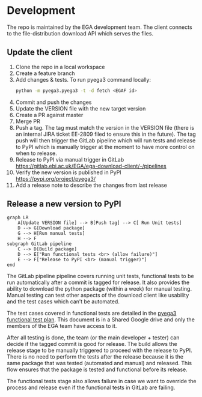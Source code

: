 # Development
The repo is maintained by the EGA development team. The client connects to the file-distribution download API which serves the files.

## Update the client
1. Clone the repo in a local workspace
2. Create a feature branch
3. Add changes & tests. To run pyega3 command locally:
    ```bash
    python -m pyega3.pyega3 -t -d fetch <EGAF id> 
    ```
4. Commit and push the changes
5. Update the VERSION file with the new target version
6. Create a PR against master
7. Merge PR
8. Push a tag. The tag must match the version in the VERSION file (there is an internal JIRA ticket EE-2809 filed to ensure this in the future). The tag push will then trigger the GitLab pipeline which will run tests and release to PyPI which is manually trigger at the moment to have more control on when to release.
9. Release to PyPI via manual trigger in GitLab https://gitlab.ebi.ac.uk/EGA/ega-download-client/-/pipelines
10. Verify the new version is published in PyPI https://pypi.org/project/pyega3/
11. Add a release note to describe the changes from last release

## Release a new version to PyPI
```mermaid
graph LR
    A[Update VERSION file] --> B[Push tag] --> C[ Run Unit tests]
    D --> G[Download package]
    G --> H[Run manual tests]
    H --> F
subgraph GitLab pipeline
    C --> D[Build package]
    D --> E["Run functional tests <br> (allow failure)"]
    E --> F["Release to PyPI <br> (manual trigger)"]
end
```
The GitLab pipeline pipeline covers running unit tests, functional tests to be run automatically after a commit is tagged for release. It also provides
the ability to download the python package (within a week) for manual testing. Manual testing can test other aspects of the download client like usability and the test cases which can’t be automated.

The test cases covered in functional tests are detailed in the [pyega3 functional test plan](https://docs.google.com/spreadsheets/d/1kMLWBGDrsf3f98DdArOc0HXG-vsvMLJ5MjKk-aJfKGw/edit#gid=0). This document is in a Shared Google drive and only the members of the EGA team have access to it. 

After all testing is done, the team (or the main developer + tester) can decide if the tagged commit is good for release. The build allows the release stage to be manually triggered to proceed with the release to PyPI. There is no need to perform the tests after the release because it is the same package that was tested (automated and manual) and released. This flow ensures that the package is tested and functional before its release.

The functional tests stage also allows failure in case we want to override the process and release even if the functional tests in GitLab are failing. 


